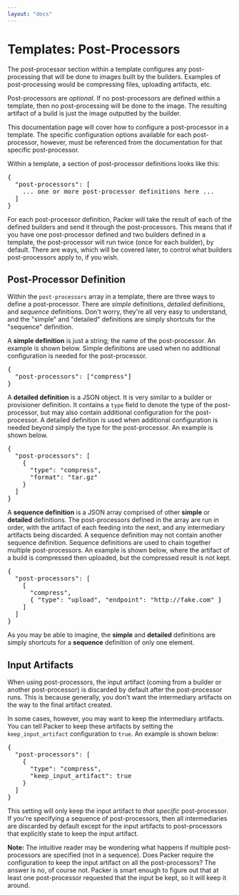 ```yaml
---
layout: "docs"
---
```


# Templates: Post-Processors

The post-processor section within a template configures any post-processing
that will be done to images built by the builders. Examples of post-processing
would be compressing files, uploading artifacts, etc.

Post-processors are _optional_. If no post-processors are defined within a template,
then no post-processing will be done to the image. The resulting artifact of
a build is just the image outputted by the builder.

This documentation page will cover how to configure a post-processor in a
template. The specific configuration options available for each post-processor,
however, must be referenced from the documentation for that specific post-processor.

Within a template, a section of post-processor definitions looks like this:

<pre class="prettyprint">
{
  "post-processors": [
    ... one or more post-processor definitions here ...
  ]
}
</pre>

For each post-processor definition, Packer will take the result of each of the
defined builders and send it through the post-processors. This means that if you
have one post-processor defined and two builders defined in a template, the
post-processor will run twice (once for each builder), by default. There are
ways, which will be covered later, to control what builders post-processors
apply to, if you wish.

## Post-Processor Definition

Within the `post-processors` array in a template, there are three ways to
define a post-processor. There are _simple_ definitions, _detailed_ definitions,
and _sequence_ definitions. Don't worry, they're all very easy to understand,
and the "simple" and "detailed" definitions are simply shortcuts for the
"sequence" definition.

A **simple definition** is just a string; the name of the post-processor. An
example is shown below. Simple definitions are used when no additional configuration
is needed for the post-processor.

<pre class="prettyprint">
{
  "post-processors": ["compress"]
}
</pre>

A **detailed definition** is a JSON object. It is very similar to a builder
or provisioner definition. It contains a `type` field to denote the type of
the post-processor, but may also contain additional configuration for the
post-processor. A detailed definition is used when additional configuration
is needed beyond simply the type for the post-processor. An example is shown below.

<pre class="prettyprint">
{
  "post-processors": [
    {
      "type": "compress",
      "format": "tar.gz"
    }
  ]
}
</pre>

A **sequence definition** is a JSON array comprised of other **simple** or
**detailed** definitions. The post-processors defined in the array are run
in order, with the artifact of each feeding into the next, and any intermediary
artifacts being discarded. A sequence definition may not contain another
sequence definition. Sequence definitions are used to chain together multiple
post-processors. An example is shown below, where the artifact of a build is
compressed then uploaded, but the compressed result is not kept.

<pre class="prettyprint">
{
  "post-processors": [
    [
      "compress",
      { "type": "upload", "endpoint": "http://fake.com" }
    ]
  ]
}
</pre>

As you may be able to imagine, the **simple** and **detailed** definitions
are simply shortcuts for a **sequence** definition of only one element.

## Input Artifacts

When using post-processors, the input artifact (coming from a builder or
another post-processor) is discarded by default after the post-processor runs.
This is because generally, you don't want the intermediary artifacts on the
way to the final artifact created.

In some cases, however, you may want to keep the intermediary artifacts.
You can tell Packer to keep these artifacts by setting the
`keep_input_artifact` configuration to `true`. An example is shown below:

<pre class="prettyprint">
{
  "post-processors": [
    {
      "type": "compress",
      "keep_input_artifact": true
    }
  ]
}
</pre>

This setting will only keep the input artifact to _that specific_
post-processor. If you're specifying a sequence of post-processors, then
all intermediaries are discarded by default except for the input artifacts
to post-processors that explicitly state to keep the input artifact.

<div class="alert alert-info alert-block">
<strong>Note:</strong> The intuitive reader may be wondering what happens
if multiple post-processors are specified (not in a sequence). Does Packer require the
configuration to keep the input artifact on all the post-processors?
The answer is no, of course not. Packer is smart enough to figure out
that at least one post-processor requested that the input be kept, so it will keep
it around.
</div>
